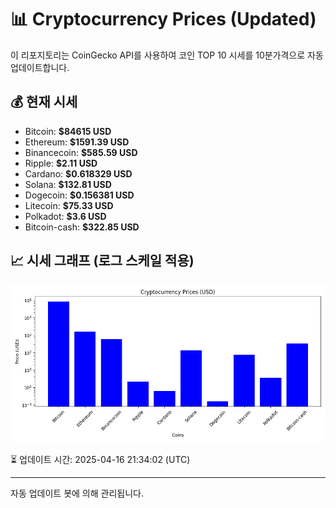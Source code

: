 
# 📊 Cryptocurrency Prices (Updated)

이 리포지토리는 CoinGecko API를 사용하여 코인 TOP 10 시세를 10분가격으로 자동 업데이트합니다.

## 💰 현재 시세
- Bitcoin: **$84615 USD**
- Ethereum: **$1591.39 USD**
- Binancecoin: **$585.59 USD**
- Ripple: **$2.11 USD**
- Cardano: **$0.618329 USD**
- Solana: **$132.81 USD**
- Dogecoin: **$0.156381 USD**
- Litecoin: **$75.33 USD**
- Polkadot: **$3.6 USD**
- Bitcoin-cash: **$322.85 USD**

## 📈 시세 그래프 (로그 스케일 적용)
![Crypto Prices](crypto_prices.png)

⏳ 업데이트 시간: 2025-04-16 21:34:02 (UTC)

---
자동 업데이트 봇에 의해 관리됩니다.
